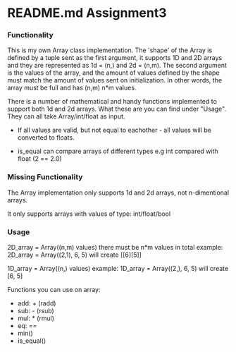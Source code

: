 
# README.md Assignment3 


### Functionality

This is my own Array class implementation. The 'shape' of the Array is defined by a tuple sent as the first argument, it supports 1D and 2D arrays and they are represented as 1d = (n,)  and 2d = (n,m). The second argument is the values of the array, and the amount of values defined by the shape must match the amount of values sent on initialization. In other words, the array must be full and has (n,m) n*m values. 

There is a number of mathematical and handy functions implemented to support both 1d and 2d arrays. What these are you can find under  "Usage". They can all take Array/int/float as input.

- If all values are valid, but not equal to eachother - all values will be converted to floats.

- is_equal can compare arrays of different types e.g int compared with float (2 == 2.0)

### Missing Functionality

The Array implementation only supports 1d and 2d arrays, not n-dimentional arrays. 

It only supports arrays with values of type: int/float/bool


### Usage

2D_array = Array((n,m) values)
	there must be n*m values in total
	example:
	2D_array = Array((2,1), 6, 5) will create [[6][5]]
	
1D_array = Array((n,) values)
	example:
	1D_array = Array((2,), 6, 5) will create [6, 5]

Functions you can use on array:
- add: + 	(radd)
- sub: -	(rsub)
- mul: *	(rmul)
- eq: == 
- min()
- is_equal()


